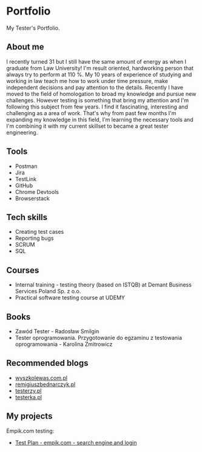 # Portfolio
My Tester's Portfolio.
## About me

I recently turned 31 but I still have the same amount of energy as when I graduate from Law University! I'm result oriented, hardworking person that always try to perform at 110 %. My 10 years of experience of studying and working in law teach me how to work under time pressure, make independent decisions and pay attention to the details. Recently I have moved to the field of homologation to broad my knowledge and pursue new challenges. However testing is something that bring my attention and I'm following this subject from few years. I find it fascinating, interesting and challenging as a area of work. That's why from past few months I'm expanding my knowledge in this field, I'm learning the necessary tools and I'm combining it with my current skillset to became a great tester engineering.

## Tools
* Postman
* Jira
* TestLink
* GitHub
* Chrome Devtools
* Browserstack

## Tech skills
* Creating test cases
* Reporting bugs
* SCRUM
* SQL

## Courses
* Internal training - testing theory (based on ISTQB) at Demant Business Services Poland Sp. z o.o.
* Practical software testing course at UDEMY

## Books
* Zawód Tester - Radosław Smilgin
* Tester oprogramowania. Przygotowanie do egzaminu z testowania oprogramowania - Karolina Zmitrowicz

## Recommended blogs
* [wyszkolewas.com.pl](https://www.wyszkolewas.com.pl/)
* [remigiuszbednarczyk.pl](https://remigiuszbednarczyk.pl/)
* [testerzy.pl](https://testerzy.pl/)
* [testerka.pl](https://testerka.pl/)

## My projects
Empik.com testing:
* [Test Plan - empik.com - search engine and login](https://drive.google.com/file/d/1SFLNIlbagoMRgzXLk21hxgwmOTaJ27Hm/view?usp=sharing)
